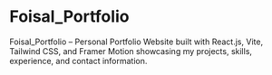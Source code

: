 # Foisal_Portfolio
Foisal_Portfolio – Personal Portfolio Website built with React.js, Vite, Tailwind CSS, and Framer Motion showcasing my projects, skills, experience, and contact information.
